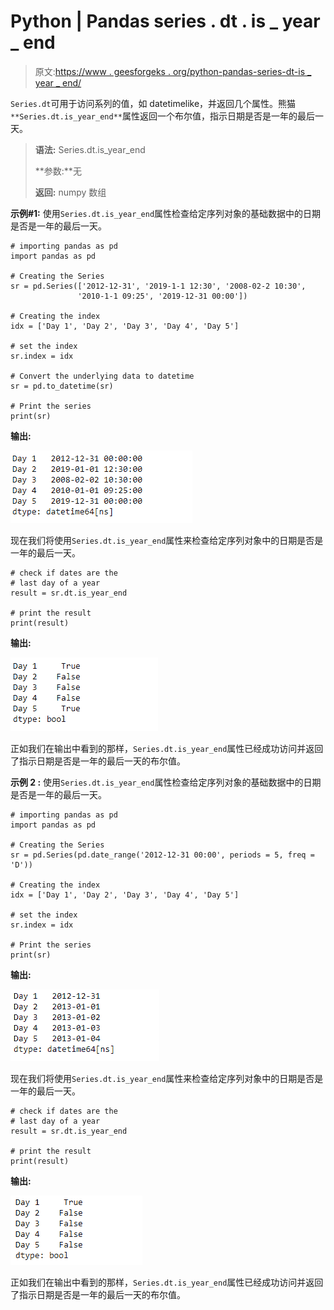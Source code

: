 # Python | Pandas series . dt . is _ year _ end

> 原文:[https://www . geesforgeks . org/python-pandas-series-dt-is _ year _ end/](https://www.geeksforgeeks.org/python-pandas-series-dt-is_year_end/)

`Series.dt`可用于访问系列的值，如 datetimelike，并返回几个属性。熊猫 `**Series.dt.is_year_end**`属性返回一个布尔值，指示日期是否是一年的最后一天。

> **语法:** Series.dt.is_year_end
> 
> **参数:**无
> 
> **返回:** numpy 数组

**示例#1:** 使用`Series.dt.is_year_end`属性检查给定序列对象的基础数据中的日期是否是一年的最后一天。

```
# importing pandas as pd
import pandas as pd

# Creating the Series
sr = pd.Series(['2012-12-31', '2019-1-1 12:30', '2008-02-2 10:30',
               '2010-1-1 09:25', '2019-12-31 00:00'])

# Creating the index
idx = ['Day 1', 'Day 2', 'Day 3', 'Day 4', 'Day 5']

# set the index
sr.index = idx

# Convert the underlying data to datetime 
sr = pd.to_datetime(sr)

# Print the series
print(sr)
```

**输出:**

![](img/d78f036d93937c0d2308be4cace65f1c.png)

现在我们将使用`Series.dt.is_year_end`属性来检查给定序列对象中的日期是否是一年的最后一天。

```
# check if dates are the
# last day of a year
result = sr.dt.is_year_end

# print the result
print(result)
```

**输出:**

![](img/01b97c543c4084ba7454a0235e6109d9.png)

正如我们在输出中看到的那样，`Series.dt.is_year_end`属性已经成功访问并返回了指示日期是否是一年的最后一天的布尔值。

**示例 2 :** 使用`Series.dt.is_year_end`属性检查给定序列对象的基础数据中的日期是否是一年的最后一天。

```
# importing pandas as pd
import pandas as pd

# Creating the Series
sr = pd.Series(pd.date_range('2012-12-31 00:00', periods = 5, freq = 'D'))

# Creating the index
idx = ['Day 1', 'Day 2', 'Day 3', 'Day 4', 'Day 5']

# set the index
sr.index = idx

# Print the series
print(sr)
```

**输出:**

![](img/b39d09332de57acef9c1cc2e457692bc.png)

现在我们将使用`Series.dt.is_year_end`属性来检查给定序列对象中的日期是否是一年的最后一天。

```
# check if dates are the
# last day of a year
result = sr.dt.is_year_end

# print the result
print(result)
```

**输出:**

![](img/92480f2bb6e27947bbb859a1b6d7d4a3.png)

正如我们在输出中看到的那样，`Series.dt.is_year_end`属性已经成功访问并返回了指示日期是否是一年的最后一天的布尔值。